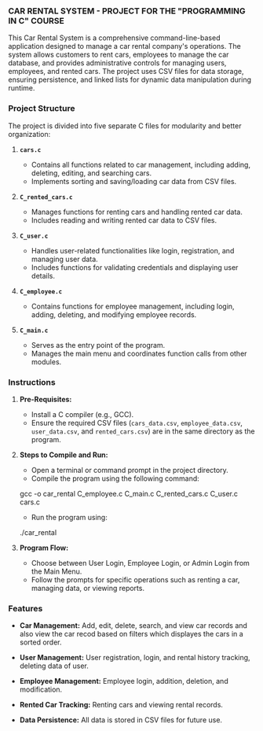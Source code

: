 ### CAR RENTAL SYSTEM - PROJECT FOR THE "PROGRAMMING IN C" COURSE
This Car Rental System is a comprehensive command-line-based application designed to manage a car rental company's operations. 
The system allows customers to rent cars, employees to manage the car database, and provides administrative controls for managing users, employees, and rented cars. 
The project uses CSV files for data storage, ensuring persistence, and linked lists for dynamic data manipulation during runtime.

### Project Structure
The project is divided into five separate C files for modularity and better organization:

1. **`cars.c`**  
   - Contains all functions related to car management, including adding, deleting, editing, and searching cars.  
   - Implements sorting and saving/loading car data from CSV files.

2. **`C_rented_cars.c`**  
   - Manages functions for renting cars and handling rented car data.  
   - Includes reading and writing rented car data to CSV files.

3. **`C_user.c`**  
   - Handles user-related functionalities like login, registration, and managing user data.  
   - Includes functions for validating credentials and displaying user details.

4. **`C_employee.c`**  
   - Contains functions for employee management, including login, adding, deleting, and modifying employee records.

5. **`C_main.c`**  
   - Serves as the entry point of the program.  
   - Manages the main menu and coordinates function calls from other modules.

### Instructions
1. **Pre-Requisites:**
   - Install a C compiler (e.g., GCC).
   - Ensure the required CSV files (`cars_data.csv`, `employee_data.csv`, `user_data.csv`, and `rented_cars.csv`) are in the same directory as the program.

2. **Steps to Compile and Run:**
   - Open a terminal or command prompt in the project directory.
   - Compile the program using the following command:  
    
    gcc -o car_rental C_employee.c C_main.c C_rented_cars.c C_user.c cars.c
     
   - Run the program using:  

    ./car_rental

3. **Program Flow:**
   - Choose between User Login, Employee Login, or Admin Login from the Main Menu.
   - Follow the prompts for specific operations such as renting a car, managing data, or viewing reports.

### Features
- **Car Management:** Add, edit, delete, search, and view car records and also view the car recod based on filters which displayes the cars in a sorted order.
- **User Management:** User registration, login, and rental history tracking, deleting data of user.
- **Employee Management:** Employee login, addition, deletion, and modification.
- **Rented Car Tracking:** Renting cars and viewing rental records.

- **Data Persistence:** All data is stored in CSV files for future use.

